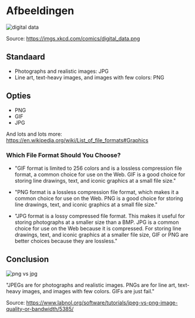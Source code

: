 
# Afbeeldingen

![digital data](https://imgs.xkcd.com/comics/digital_data.png)

Source: https://imgs.xkcd.com/comics/digital_data.png

## Standaard
* Photographs and realistic images: JPG
* Line art, text-heavy images, and images with few colors: PNG

## Opties
* PNG
* GIF
* JPG

And lots and lots more: https://en.wikipedia.org/wiki/List_of_file_formats#Graphics

### Which File Format Should You Choose?

* "GIF format is limited to 256 colors and is a lossless compression file format, a common choice for use on the Web. GIF is a good choice for storing line drawings, text, and iconic graphics at a small file size."

* "PNG format is a lossless compression file format, which makes it a common choice for use on the Web. PNG is a good choice for storing line drawings, text, and iconic graphics at a small file size."
 
* "JPG format is a lossy compressed file format. This makes it useful for storing photographs at a smaller size than a BMP. JPG is a common choice for use on the Web because it is compressed. For storing line drawings, text, and iconic graphics at a smaller file size, GIF or PNG are better choices because they are lossless."

## Conclusion

![png vs jpg](https://img.labnol.org/di/jpg_vs_png.png)

"JPEGs are for photographs and realistic images. PNGs are for line art, text-heavy images, and images with few colors. GIFs are just fail."

Source: https://www.labnol.org/software/tutorials/jpeg-vs-png-image-quality-or-bandwidth/5385/

